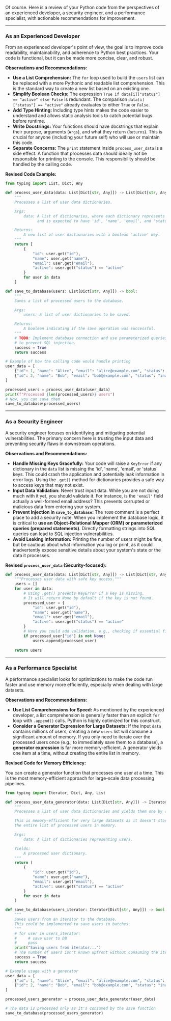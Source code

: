 Of course. Here is a review of your Python code from the perspectives of an experienced developer, a security engineer, and a performance specialist, with actionable recommendations for improvement.

***

### As an Experienced Developer

From an experienced developer's point of view, the goal is to improve code readability, maintainability, and adherence to Python best practices. Your code is functional, but it can be made more concise, clear, and robust.

**Observations and Recommendations:**

* **Use a List Comprehension:** The `for` loop used to build the `users` list can be replaced with a more Pythonic and readable list comprehension. This is the standard way to create a new list based on an existing one.
* **Simplify Boolean Checks:** The expression `True if data[i]["status"] == "active" else False` is redundant. The comparison `data[i]["status"] == "active"` already evaluates to either `True` or `False`.
* **Add Type Hinting:** Including type hints makes the code easier to understand and allows static analysis tools to catch potential bugs before runtime.
* **Write Docstrings:** Your functions should have docstrings that explain their purpose, arguments (`Args`), and what they return (`Returns`). This is crucial for anyone (including your future self) who will use or maintain this code.
* **Separate Concerns:** The `print` statement inside `process_user_data` is a side effect. A function that processes data should ideally not be responsible for printing to the console. This responsibility should be handled by the calling code.

**Revised Code Example:**

```python
from typing import List, Dict, Any

def process_user_data(data: List[Dict[str, Any]]) -> List[Dict[str, Any]]:
    """
    Processes a list of user data dictionaries.

    Args:
        data: A list of dictionaries, where each dictionary represents a user
              and is expected to have 'id', 'name', 'email', and 'status' keys.

    Returns:
        A new list of user dictionaries with a boolean 'active' key.
    """
    return [
        {
            "id": user.get("id"),
            "name": user.get("name"),
            "email": user.get("email"),
            "active": user.get("status") == "active"
        }
        for user in data
    ]

def save_to_database(users: List[Dict[str, Any]]) -> bool:
    """
    Saves a list of processed users to the database.

    Args:
        users: A list of user dictionaries to be saved.

    Returns:
        A boolean indicating if the save operation was successful.
    """
    # TODO: Implement database connection and use parameterized queries
    # to prevent SQL injection.
    success = True
    return success

# Example of how the calling code would handle printing
user_data = [
    {"id": 1, "name": "Alice", "email": "alice@example.com", "status": "active"},
    {"id": 2, "name": "Bob", "email": "bob@example.com", "status": "inactive"}
]

processed_users = process_user_data(user_data)
print(f"Processed {len(processed_users)} users")
# Now, you can save them
save_to_database(processed_users)

```

***

### As a Security Engineer

A security engineer focuses on identifying and mitigating potential vulnerabilities. The primary concern here is trusting the input data and preventing security flaws in downstream operations.

**Observations and Recommendations:**

* **Handle Missing Keys Gracefully:** Your code will raise a `KeyError` if any dictionary in the `data` list is missing the 'id', 'name', 'email', or 'status' keys. This could crash the application and potentially leak information in error logs. Using the `.get()` method for dictionaries provides a safe way to access keys that may not exist.
* **Input Data Validation:** Never trust input data. While you are not doing much with it yet, you should validate it. For instance, is the `'email'` field actually a well-formed email address? This prevents corrupted or malicious data from entering your system.
* **Prevent Injection in `save_to_database`:** The `TODO` comment is a perfect place to add a security note. When you implement the database logic, it is critical to **use an Object-Relational Mapper (ORM) or parameterized queries (prepared statements)**. Directly formatting strings into SQL queries can lead to SQL injection vulnerabilities.
* **Avoid Leaking Information:** Printing the number of users might be fine, but be cautious about what information you log or print, as it could inadvertently expose sensitive details about your system's state or the data it processes.

**Revised `process_user_data` (Security-focused):**

```python
def process_user_data(data: List[Dict[str, Any]]) -> List[Dict[str, Any]]:
    """Processes user data with safe key access."""
    users = []
    for user in data:
        # Using .get() prevents KeyError if a key is missing.
        # It will return None by default if the key is not found.
        processed_user = {
            "id": user.get("id"),
            "name": user.get("name"),
            "email": user.get("email"),
            "active": user.get("status") == "active"
        }
        # Here you could add validation, e.g., checking if essential fields like 'id' are not None.
        if processed_user["id"] is not None:
            users.append(processed_user)
    
    return users
```

***

### As a Performance Specialist

A performance specialist looks for optimizations to make the code run faster and use memory more efficiently, especially when dealing with large datasets.

**Observations and Recommendations:**

* **Use List Comprehensions for Speed:** As mentioned by the experienced developer, a list comprehension is generally faster than an explicit `for` loop with `.append()` calls. Python is highly optimized for this construct.
* **Consider a Generator Expression for Large Datasets:** If the input `data` contains millions of users, creating a new `users` list will consume a significant amount of memory. If you only need to iterate over the processed users once (e.g., to immediately save them to a database), a **generator expression** is far more memory-efficient. A generator yields one item at a time, without creating the entire list in memory.

**Revised Code for Memory Efficiency:**

You can create a generator function that processes one user at a time. This is the most memory-efficient approach for large-scale data processing pipelines.

```python
from typing import Iterator, Dict, Any, List

def process_user_data_generator(data: List[Dict[str, Any]]) -> Iterator[Dict[str, Any]]:
    """
    Processes a list of user data dictionaries and yields them one by one.

    This is memory-efficient for very large datasets as it doesn't store
    the entire list of processed users in memory.

    Args:
        data: A list of dictionaries representing users.

    Yields:
        A processed user dictionary.
    """
    return (
        {
            "id": user.get("id"),
            "name": user.get("name"),
            "email": user.get("email"),
            "active": user.get("status") == "active"
        }
        for user in data
    )

def save_to_database(users_iterator: Iterator[Dict[str, Any]]) -> bool:
    """
    Saves users from an iterator to the database.
    This could be implemented to save users in batches.
    """
    # for user in users_iterator:
    #     # save user to DB
    #     pass
    print("Saving users from iterator...")
    # The number of users isn't known upfront without consuming the iterator
    success = True
    return success

# Example usage with a generator
user_data = [
    {"id": 1, "name": "Alice", "email": "alice@example.com", "status": "active"},
    {"id": 2, "name": "Bob", "email": "bob@example.com", "status": "inactive"}
]

processed_users_generator = process_user_data_generator(user_data)

# The data is processed only as it's consumed by the save function
save_to_database(processed_users_generator)
```